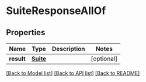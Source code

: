 # SuiteResponseAllOf


## Properties
Name | Type | Description | Notes
------------ | ------------- | ------------- | -------------
**result** | [**Suite**](Suite.md) |  | [optional] 

[[Back to Model list]](../README.md#documentation-for-models) [[Back to API list]](../README.md#documentation-for-api-endpoints) [[Back to README]](../README.md)


